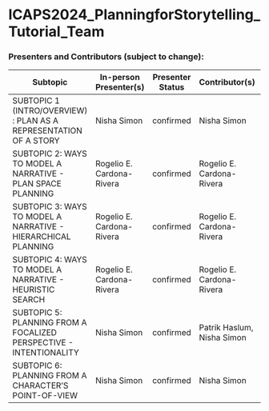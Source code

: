 # ICAPS2024_PlanningforStorytelling_Tutorial_Team


### Presenters and Contributors (subject to change):

| Subtopic      |  In-person Presenter(s) |  Presenter Status | Contributor(s) | Interactive Component |Slides |
| ----------- | ----------- | ----------- | ----------- |----------- |----------- |
| SUBTOPIC 1 (INTRO/OVERVIEW) : PLAN AS A REPRESENTATION OF A STORY       | Nisha Simon       | confirmed      | Nisha Simon        |--  | [Subtopic 1](slides/ICAPS_Tutorial_Subtopic_1_Overview_v1.pptx)   |   |
| SUBTOPIC 2: WAYS TO MODEL A NARRATIVE - PLAN SPACE PLANNING     | Rogelio E. Cardona-Rivera        | confirmed      | Rogelio E. Cardona-Rivera       |--       | |
| SUBTOPIC 3: WAYS TO MODEL A NARRATIVE - HIERARCHICAL PLANNING      | Rogelio E. Cardona-Rivera        | confirmed      | Rogelio E. Cardona-Rivera       |--       | |
| SUBTOPIC 4: WAYS TO MODEL A NARRATIVE - HEURISTIC SEARCH |Rogelio E. Cardona-Rivera        | confirmed      | Rogelio E. Cardona-Rivera       |Demo session      | |
| SUBTOPIC 5: PLANNING FROM A FOCALIZED PERSPECTIVE - INTENTIONALITY |Nisha Simon        | confirmed      | Patrik Haslum, Nisha Simon       |--       | |
| SUBTOPIC 6: PLANNING FROM A CHARACTER’S POINT-OF-VIEW |Nisha Simon        | confirmed      | Nisha Simon       |Demo session      |[Subtopic 6](slides/ICAPS_Tutorial_Subtopic_6_CYOA.pptx) |
